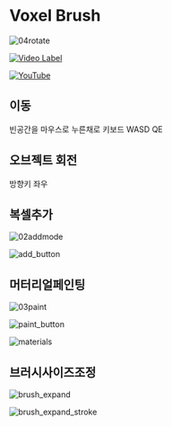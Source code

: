 # Voxel Brush

![04rotate](https://user-images.githubusercontent.com/8338781/178456570-30e3ceb2-97bf-497c-bb72-5fabb064863b.gif)

[![Video Label](http://img.youtube.com/vi/PcdRz4aUd_s/0.jpg)](https://youtu.be/PcdRz4aUd_s?t=0s)

[![YouTube](https://user-images.githubusercontent.com/8338781/178629360-8479ae5b-9bb1-42f8-b9d3-c60aa8adc07e.png)](https://youtu.be/PcdRz4aUd_s?t=0s)

## 이동

빈공간을 마우스로 누른채로 키보드 WASD QE

## 오브젝트 회전

방향키 좌우

## 복셀추가

![02addmode](https://user-images.githubusercontent.com/8338781/178456561-c0a18235-9feb-4419-8bb3-440199ed65ec.gif)

![add_button](https://user-images.githubusercontent.com/8338781/178628749-1e4eb603-a4f4-40c4-86f0-a7a492558c7f.png)

## 머터리얼페인팅

![03paint](https://user-images.githubusercontent.com/8338781/178456567-45f54550-bcd1-4b5b-a4d3-5413b3ce1848.gif)

![paint_button](https://user-images.githubusercontent.com/8338781/178628747-28477359-1d08-40fd-a0dc-ce8a1a1e37c6.png)

![materials](https://user-images.githubusercontent.com/8338781/178628745-90c4df8a-5e2b-4747-8f1f-de064e11cdf8.png)

## 브러시사이즈조정

![brush_expand](https://user-images.githubusercontent.com/8338781/178628750-6c405d1d-d7e7-43ac-aad3-d97d9c5c1948.png)

![brush_expand_stroke](https://user-images.githubusercontent.com/8338781/178628741-d199d81f-9428-4ea5-9ca1-301e28f25bf0.png)
